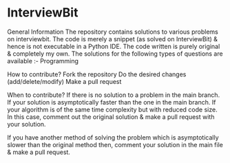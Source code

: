 # InterviewBit



General Information
The repository contains solutions to various problems on interviewbit. The code is merely a snippet (as solved on InterviewBit) & hence is not executable in a Python IDE. 
The code written is purely original & completely my own. 
The solutions for the following types of questions are available :-
Programming

How to contribute?
Fork the repository
Do the desired changes (add/delete/modify)
Make a pull request


When to contribute?
If there is no solution to a problem in the main branch.
If your solution is asymptotically faster than the one in the main branch.
If your algorithm is of the same time complexity but with reduced code size. In this case, comment out the original solution & make a pull request with your solution.

If you have another method of solving the problem which is asymptotically slower than the original method then, comment your solution in the main file & make a pull request.
